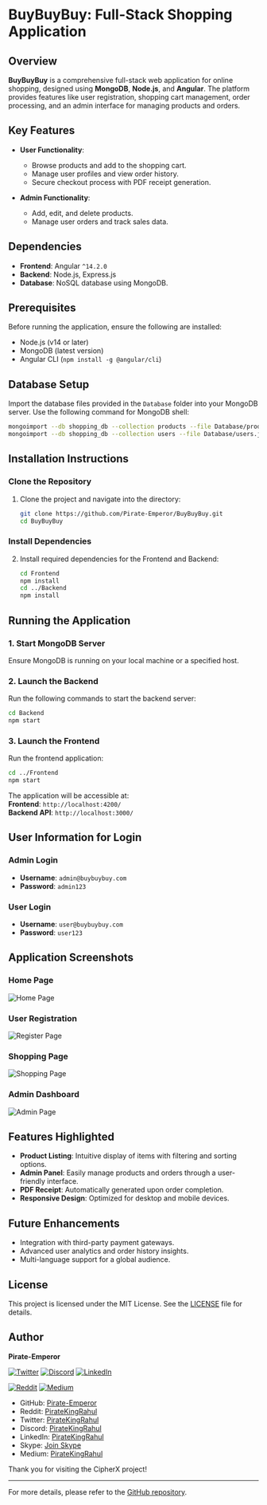 # BuyBuyBuy: Full-Stack Shopping Application

## Overview

**BuyBuyBuy** is a comprehensive full-stack web application for online shopping, designed using **MongoDB**, **Node.js**, and **Angular**. The platform provides features like user registration, shopping cart management, order processing, and an admin interface for managing products and orders. 

## Key Features

- **User Functionality**:
  - Browse products and add to the shopping cart.
  - Manage user profiles and view order history.
  - Secure checkout process with PDF receipt generation.

- **Admin Functionality**:
  - Add, edit, and delete products.
  - Manage user orders and track sales data.

## Dependencies

- **Frontend**: Angular `^14.2.0`
- **Backend**: Node.js, Express.js
- **Database**: NoSQL database using MongoDB.

## Prerequisites

Before running the application, ensure the following are installed:

- Node.js (v14 or later)
- MongoDB (latest version)
- Angular CLI (`npm install -g @angular/cli`)

## Database Setup

Import the database files provided in the `Database` folder into your MongoDB server. Use the following command for MongoDB shell:

```bash
mongoimport --db shopping_db --collection products --file Database/products.json --jsonArray
mongoimport --db shopping_db --collection users --file Database/users.json --jsonArray
```

## Installation Instructions

### Clone the Repository

1. Clone the project and navigate into the directory:

   ```bash
   git clone https://github.com/Pirate-Emperor/BuyBuyBuy.git
   cd BuyBuyBuy
   ```

### Install Dependencies

2. Install required dependencies for the Frontend and Backend:

   ```bash
   cd Frontend
   npm install
   cd ../Backend
   npm install
   ```

## Running the Application

### 1. Start MongoDB Server
Ensure MongoDB is running on your local machine or a specified host.

### 2. Launch the Backend
Run the following commands to start the backend server:

```bash
cd Backend
npm start
```

### 3. Launch the Frontend
Run the frontend application:

```bash
cd ../Frontend
npm start
```

The application will be accessible at:  
**Frontend**: `http://localhost:4200/`  
**Backend API**: `http://localhost:3000/`

## User Information for Login

### Admin Login
- **Username**: `admin@buybuybuy.com`  
- **Password**: `admin123`

### User Login
- **Username**: `user@buybuybuy.com`  
- **Password**: `user123`

## Application Screenshots

### Home Page
![Home Page](Public/Screenshots/home.png)

### User Registration
![Register Page](Public/Screenshots/login.png)

### Shopping Page
![Shopping Page](Public/Screenshots/shop.png)

### Admin Dashboard
![Admin Page](Public/Screenshots/admin.png)

## Features Highlighted

- **Product Listing**: Intuitive display of items with filtering and sorting options.
- **Admin Panel**: Easily manage products and orders through a user-friendly interface.
- **PDF Receipt**: Automatically generated upon order completion.
- **Responsive Design**: Optimized for desktop and mobile devices.

## Future Enhancements

- Integration with third-party payment gateways.
- Advanced user analytics and order history insights.
- Multi-language support for a global audience.

## License

This project is licensed under the MIT License. See the [LICENSE](LICENSE) file for details.

## Author

**Pirate-Emperor**

[![Twitter](https://skillicons.dev/icons?i=twitter)](https://twitter.com/PirateKingRahul)
[![Discord](https://skillicons.dev/icons?i=discord)](https://discord.com/users/1200728704981143634)
[![LinkedIn](https://skillicons.dev/icons?i=linkedin)](https://www.linkedin.com/in/piratekingrahul)

[![Reddit](https://img.shields.io/badge/Reddit-FF5700?style=for-the-badge&logo=reddit&logoColor=white)](https://www.reddit.com/u/PirateKingRahul)
[![Medium](https://img.shields.io/badge/Medium-42404E?style=for-the-badge&logo=medium&logoColor=white)](https://medium.com/@piratekingrahul)

- GitHub: [Pirate-Emperor](https://github.com/Pirate-Emperor)
- Reddit: [PirateKingRahul](https://www.reddit.com/u/PirateKingRahul/)
- Twitter: [PirateKingRahul](https://twitter.com/PirateKingRahul)
- Discord: [PirateKingRahul](https://discord.com/users/1200728704981143634)
- LinkedIn: [PirateKingRahul](https://www.linkedin.com/in/piratekingrahul)
- Skype: [Join Skype](https://join.skype.com/invite/yfjOJG3wv9Ki)
- Medium: [PirateKingRahul](https://medium.com/@piratekingrahul)

Thank you for visiting the CipherX project!

---

For more details, please refer to the [GitHub repository](https://github.com/Pirate-Emperor/CipherX).